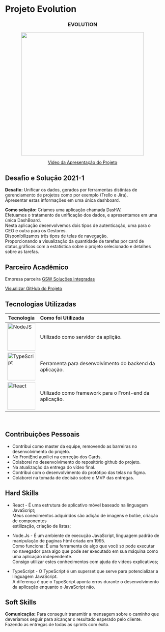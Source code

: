 # Projeto Evolution 

<div align=center>
 <h3>EVOLUTION</h3>
  <img src="https://user-images.githubusercontent.com/73767256/120907507-6fbc1f00-c638-11eb-9d9b-8f866a07375f.gif" width=400 alt="" />
 
  <a href="https://drive.google.com/file/d/1XZya1qtJWX7com6aUqc0zthrEIolo1CD/view?usp=sharing">Video da Apresentação do Projeto</a>
</div>

## Desafio e Solução  2021-1

<b>Desafio:</b> Unificar os dados, gerados por ferramentas distintas de gerenciamento de projetos como por exemplo (Trello e Jira).<br>
Apresentar estas informações em uma única dashboard.<br>

<b>Como solução:</b> Criamos uma aplicação chamada DashW.<br>
Efetuamos o tratamento de unificação dos dados, e apresentamos em uma única DashBoard.<br>
Nesta aplicação desenvolvemos dois tipos de autenticação, uma para o CEO e outra para os Gestores.<br>
Disponibilizamos três tipos de telas de navegação.<br>
Proporcionando a visualização da quantidade de tarefas por card de status,gráficos com a estatística sobre o projeto selecionado e detalhes sobre as tarefas. 

## Parceiro Acadêmico
Empresa parceira <a href="https://www.gsw.com.br/">GSW Soluções Integradas</a><br>

[Visualizar GitHub do Projeto](https://github.com/ferreirarita/APRENDIZAGEM-POR-PROJETOS-INTEGRADOS-2021.git)

## Tecnologias Utilizadas

|Tecnologia|Como foi Utilizada|
|-|:-|
|<img src="https://github.com/Ritas2022/Portfolio/assets/111800315/0411e69b-e643-4230-8ad6-c850380daa7c" height="90" title="NodeJS"/>|Utilizado como servidor da aplição.|
|<img src="https://github.com/Ritas2022/Portfolio/assets/111800315/54449233-45f0-4255-9da7-d0e2d95904a8" height="90" title="TypeScript"/>|Ferramenta para desenvolvimento do backend da aplicação.|
|<img src="https://github.com/Ritas2022/Portfolio/assets/111800315/d8139aed-2f42-4ed4-8c73-45bae51d4479" height="90" title="React"/>|Utilizado como framework para o Front-end da aplicação.|
   <br/>

## Contribuições Pessoais
- Contribui como master da equipe, removendo as barreiras no desenvolvimento do projeto.
- No FrontEnd auxiliei na correção dos Cards.
- Colaborei no desenvolvimento do repositório github do projeto.
- Na atualização da entrega do vídeo final.
- Contribui com o desenvolvimento do protótipo das telas no figma.
- Colaborei na tomada de decisão sobre o MVP das entregas. 
## Hard Skills
* React - É uma estrutura de aplicativo móvel baseado na linguagem JavaScript;<br>
Meus conecimentos adquiridos são adição de imagens e botõe, criação de componentes<br>
estilização, criação de listas;<br>

* Node.Js - É um ambiente de execução JavaScript, linguagem padrão de manipulação
de paginas html criada em 1995.<br>
Como funciona: É uma ferramenta de algo que você só pode executar no navegador para algo que pode ser executado em sua máquina como uma aplicação independente.<br>
Consigo utilizar estes  conhecimentos com ajuda de videos explicativos;<br>

* TypeScript - O TypeScript é um superset que serve para potencializar a linguagem JavaScript.<br>
A diferença é que o TypeScript aponta erros durante o desenvolvimento da aplicação enquanto o JavaScript não.<br>  

## Soft Skills <br>
<b>Comunicação:</b> Para conseguir transmitir a mensagem
sobre o caminho que deveríamos seguir para alcançar
o resultado esperado pelo cliente.<br>
Fazendo as entregas de todas as sprints com êxito.<br>

